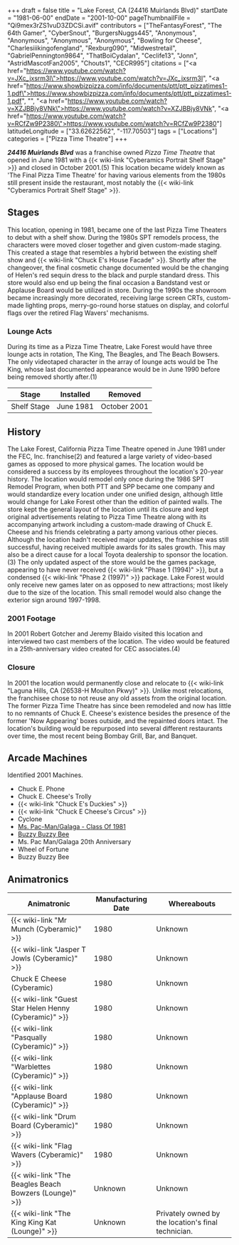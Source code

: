+++
draft = false
title = "Lake Forest, CA (24416 Muirlands Blvd)"
startDate = "1981-06-00"
endDate = "2001-10-00"
pageThumbnailFile = "Qi9mex3rZS1vuD3ZDCSi.avif"
contributors = ["TheFantasyForest", "The 64th Gamer", "CyberSnout", "BurgersNuggs445", "Anonymous", "Anonymous", "Anonymous", "Anonymous", "Bowling for Cheese", "Charlesiiikingofengland", "Rexburg090", "Midwestretail", "GabrielPennington9864", "ThatBoiCydalan", "Ceclife13", "Jonn", "AstridMascotFan2005", "Chouts1", "CECR995"]
citations = ["<a href=\"https://www.youtube.com/watch?v=JXc_jxsrm3I\">https://www.youtube.com/watch?v=JXc_jxsrm3I</a>", "<a href=\"https://www.showbizpizza.com/info/documents/ptt/ptt_pizzatimes1-1.pdf\">https://www.showbizpizza.com/info/documents/ptt/ptt_pizzatimes1-1.pdf</a>", "<ref></ref>", "<a href=\"https://www.youtube.com/watch?v=XZJBBjy8VNk\">https://www.youtube.com/watch?v=XZJBBjy8VNk</a>", "<a href=\"https://www.youtube.com/watch?v=RCfZw9P2380\">https://www.youtube.com/watch?v=RCfZw9P2380</a>"]
latitudeLongitude = ["33.62622562", "-117.70503"]
tags = ["Locations"]
categories = ["Pizza Time Theatre"]
+++

***24416 Muirlands Blvd*** was a franchise owned *Pizza Time Theatre* that opened in June 1981 with a {{< wiki-link "Cyberamics Portrait Shelf Stage" >}} and closed in October 2001.(5) This location became widely known as 'The Final Pizza Time Theatre' for having various elements from the 1980s still present inside the restaurant, most notably the {{< wiki-link "Cyberamics Portrait Shelf Stage" >}}.

## Stages

This location, opening in 1981, became one of the last Pizza Time Theaters to debut with a shelf show. During the 1980s SPT remodels process, the characters were moved closer together and given custom-made staging. This created a stage that resembles a hybrid between the existing shelf show and {{< wiki-link "Chuck E's House Facade" >}}. Shortly after the changeover, the final cosmetic change documented would be the changing of Helen's red sequin dress to the black and purple standard dress. This store would also end up being the final occasion a Bandstand vest or Applause Board would be utilized in store. During the 1990s the showroom became increasingly more decorated, receiving large screen CRTs, custom-made lighting props, merry-go-round horse statues on display, and colorful flags over the retired Flag Wavers' mechanisms.

### Lounge Acts

During its time as a Pizza Time Theatre, Lake Forest would have three lounge acts in rotation, The King, The Beagles, and The Beach Bowsers. The only videotaped character in the array of lounge acts would be The King, whose last documented appearance would be in June 1990 before being removed shortly after.(1)

| Stage       | Installed | Removed      |
|-------------|-----------|--------------|
| Shelf Stage | June 1981 | October 2001 |

## History

The Lake Forest, California Pizza Time Theatre opened in June 1981 under the FEC, Inc. franchise(2) and featured a large variety of video-based games as opposed to more physical games. The location would be considered a success by its employees throughout the location's 20-year history. The location would remodel only once during the 1986 SPT Remodel Program, when both PTT and SPP became one company and would standardize every location under one unified design, although little would change for Lake Forest other than the edition of painted walls. The store kept the general layout of the location until its closure and kept original advertisements relating to Pizza Time Theatre along with its accompanying artwork including a custom-made drawing of Chuck E. Cheese and his friends celebrating a party among various other pieces. Although the location hadn't received major updates, the franchise was still successful, having received multiple awards for its sales growth. This may also be a direct cause for a local Toyota dealership to sponsor the location.(3) The only updated aspect of the store would be the games package, appearing to have never received {{< wiki-link "Phase 1 (1994)" >}}, but a condensed {{< wiki-link "Phase 2 (1997)" >}} package. Lake Forest would only receive new games later on as opposed to new attractions; most likely due to the size of the location. This small remodel would also change the exterior sign around 1997-1998.

### 2001 Footage

In 2001 Robert Gotcher and Jeremy Blaido visited this location and interviewed two cast members of the location. The video would be featured in a 25th-anniversary video created for CEC associates.(4)

### Closure

In 2001 the location would permanently close and relocate to {{< wiki-link "Laguna Hills, CA (26538-H Moulton Pkwy)" >}}. Unlike most relocations, the franchisee chose to not reuse any old assets from the original location. The former Pizza Time Theatre has since been remodeled and now has little to no remnants of Chuck E. Cheese's existence besides the presence of the former 'Now Appearing' boxes outside, and the repainted doors intact. The location's building would be repurposed into several different restaurants over time, the most recent being Bombay Grill, Bar, and Banquet.

## Arcade Machines

Identified 2001 Machines.

- Chuck E. Phone
- Chuck E. Cheese's Trolly
- {{< wiki-link "Chuck E's Duckies" >}}
- {{< wiki-link "Chuck E Cheese's Circus" >}}
- Cyclone
- [Ms. Pac-Man/Galaga - Class Of 1981](https://www.arcade-museum.com/game_detail.php?game_id=8784)
- [Buzzy Buzzy Bee](https://www.highwaygames.com/arcade-machines/buzzy-buzzy-bee-6071/)
- Ms. Pac Man/Galaga 20th Anniversary
- Wheel of Fortune
- Buzzy Buzzy Bee

## Animatronics

| Animatronic                                                  | Manufacturing Date | Whereabouts                                         |
|--------------------------------------------------------------|--------------------|-----------------------------------------------------|
| {{< wiki-link "Mr Munch (Cyberamic)" >}}               | 1980               | Unknown                                             |
| {{< wiki-link "Jasper T Jowls (Cyberamic)" >}}         | 1980               | Unknown                                             |
| Chuck E Cheese (Cyberamic)                                   | 1980               | Unknown                                             |
| {{< wiki-link "Guest Star Helen Henny (Cyberamic)" >}} | 1980               | Unknown                                             |
| {{< wiki-link "Pasqually (Cyberamic)" >}}              | 1980               | Unknown                                             |
| {{< wiki-link "Warblettes (Cyberamic)" >}}             | 1980               | Unknown                                             |
| {{< wiki-link "Applause Board (Cyberamic)" >}}         | 1980               | Unknown                                             |
| {{< wiki-link "Drum Board (Cyberamic)" >}}             | 1980               | Unknown                                             |
| {{< wiki-link "Flag Wavers (Cyberamic)" >}}            | 1980               | Unknown                                             |
| {{< wiki-link "The Beagles Beach Bowzers (Lounge)" >}} | Unknown            | Unknown                                             |
| {{< wiki-link "The King King Kat (Lounge)" >}}         | Unknown            | Privately owned by the location's final technician. |